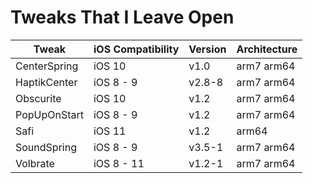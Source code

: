 # Tweaks That I Leave Open

| Tweak | iOS Compatibility | Version | Architecture |
| ----- | ----------------- | ------- | ------------ |
| CenterSpring | iOS 10 | v1.0 | arm7 arm64 |
| HaptikCenter | iOS 8 - 9 | v2.8-8 | arm7 arm64 |
| Obscurite | iOS 10 | v1.2 | arm7 arm64 |
| PopUpOnStart | iOS 8 - 9 | v1.2 | arm7 arm64 |
| Safi | iOS 11 | v1.2 | arm64 |
| SoundSpring | iOS 8 - 9 | v3.5-1 | arm7 arm64 |
| Volbrate | iOS 8 - 11 | v1.2-1 | arm7 arm64 |